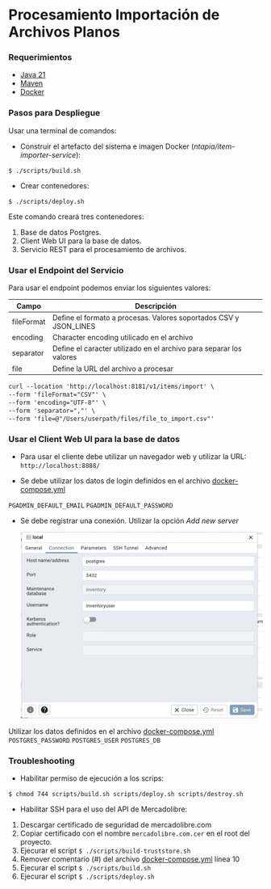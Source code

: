 # Procesamiento Importación de Archivos Planos

### Requerimientos

* [Java 21](https://www.oracle.com/java/technologies/downloads/#jdk21-linux)
* [Maven](https://maven.apache.org/download.cgi)
* [Docker](https://docs.docker.com/compose/install)

### Pasos para Despliegue
Usar una terminal de comandos:
* Construir el artefacto del sistema e imagen Docker (*ntapia/item-importer-service*):
```
$ ./scripts/build.sh
```
* Crear contenedores:
```
$ ./scripts/deploy.sh
```

Este comando creará tres contenedores:
1. Base de datos Postgres.
2. Client Web UI para la base de datos.
3. Servicio REST para el procesamiento de archivos.

### Usar el Endpoint del Servicio

Para usar el endpoint podemos enviar los siguientes valores:

| Campo     | Descripción                                                         |
|-----------|---------------------------------------------------------------------|
| fileFormat| Define el formato a procesas. Valores soportados CSV y JSON_LINES   |
| encoding | Character encoding utilicado en el archivo                          |
| separator| Define el caracter utilizado en el archivo para separar los valores |
| file| Define la URL del archivo a procesar                                |

```
curl --location 'http://localhost:8181/v1/items/import' \
--form 'fileFormat="CSV"' \
--form 'encoding="UTF-8"' \
--form 'separator=","' \
--form 'file=@"/Users/userpath/files/file_to_import.csv"'
```

### Usar el Client Web UI para la base de datos

* Para usar el cliente debe utilizar un navegador web y utilizar la URL:
`http://localhost:8888/`

* Se debe utilizar los datos de login definidos en el archivo [docker-compose.yml](docker-compose.yml)

`PGADMIN_DEFAULT_EMAIL`
`PGADMIN_DEFAULT_PASSWORD`

* Se debe registrar una conexión. Utilizar la opción *Add new server*

  ![Configuración de conexión](files/pgadmin-server-config.png)

Utilizar los datos definidos en el archivo [docker-compose.yml](docker-compose.yml)
  `POSTGRES_PASSWORD`
  `POSTGRES_USER`
  `POSTGRES_DB`

### Troubleshooting

* Habilitar permiso de ejecución a los scrips:
```
$ chmod 744 scripts/build.sh scripts/deploy.sh scripts/destroy.sh
```

* Habilitar SSH para el uso del API de Mercadolibre:

1. Descargar certificado de seguridad de mercadolibre.com
2. Copiar certificado con el nombre `mercadolibre.com.cer` en el root del proyecto.
3. Ejecurar el script `$ ./scripts/build-truststore.sh`
4. Remover comentario (#) del archivo [docker-compose.yml](docker-compose.yml) línea 10
4. Ejecurar el script `$ ./scripts/build.sh`
4. Ejecurar el script `$ ./scripts/deploy.sh`
